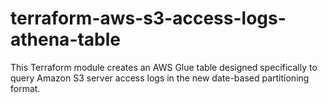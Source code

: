 # terraform-aws-s3-access-logs-athena-table
This Terraform module creates an AWS Glue table designed specifically to query Amazon S3 server access logs in the new date-based partitioning format. 
